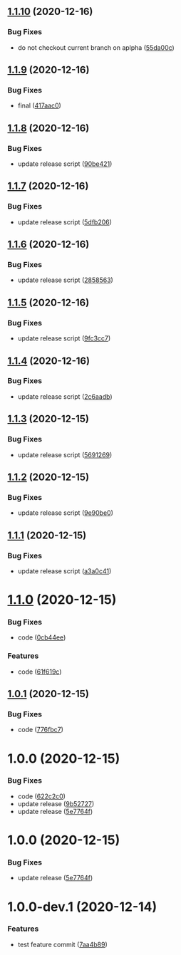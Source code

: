 ## [1.1.10](https://github.com/milosbugarinovic/semantic-test/compare/v1.1.9...v1.1.10) (2020-12-16)


### Bug Fixes

* do not checkout current branch on aplpha ([55da00c](https://github.com/milosbugarinovic/semantic-test/commit/55da00c4bd3d210bb567e0bdb3c7e442ac3269d7))

## [1.1.9](https://github.com/milosbugarinovic/semantic-test/compare/v1.1.8...v1.1.9) (2020-12-16)


### Bug Fixes

* final ([417aac0](https://github.com/milosbugarinovic/semantic-test/commit/417aac0ca347a3c1d169b0b9e3614fd7323dd09e))

## [1.1.8](https://github.com/milosbugarinovic/semantic-test/compare/v1.1.7...v1.1.8) (2020-12-16)


### Bug Fixes

* update release script ([90be421](https://github.com/milosbugarinovic/semantic-test/commit/90be421488a901a9eef4c77797902e02b0ca79fb))

## [1.1.7](https://github.com/milosbugarinovic/semantic-test/compare/v1.1.6...v1.1.7) (2020-12-16)


### Bug Fixes

* update release script ([5dfb206](https://github.com/milosbugarinovic/semantic-test/commit/5dfb206e989b75e09c3f82c0eb70d5771ad780e9))

## [1.1.6](https://github.com/milosbugarinovic/semantic-test/compare/v1.1.5...v1.1.6) (2020-12-16)


### Bug Fixes

* update release script ([2858563](https://github.com/milosbugarinovic/semantic-test/commit/285856355b83acf00df3d8557b40b5ce337b4bde))

## [1.1.5](https://github.com/milosbugarinovic/semantic-test/compare/v1.1.4...v1.1.5) (2020-12-16)


### Bug Fixes

* update release script ([9fc3cc7](https://github.com/milosbugarinovic/semantic-test/commit/9fc3cc7d3657500384841ba9bc52a34a115dc669))

## [1.1.4](https://github.com/milosbugarinovic/semantic-test/compare/v1.1.3...v1.1.4) (2020-12-16)


### Bug Fixes

* update release script ([2c6aadb](https://github.com/milosbugarinovic/semantic-test/commit/2c6aadb9d98a7c353a87b969b0b04270ba2c39f6))

## [1.1.3](https://github.com/milosbugarinovic/semantic-test/compare/v1.1.2...v1.1.3) (2020-12-15)


### Bug Fixes

* update release script ([5691269](https://github.com/milosbugarinovic/semantic-test/commit/5691269da7e8fc2d04da8562fd3738f50a9d4d39))

## [1.1.2](https://github.com/milosbugarinovic/semantic-test/compare/v1.1.1...v1.1.2) (2020-12-15)


### Bug Fixes

* update release script ([9e90be0](https://github.com/milosbugarinovic/semantic-test/commit/9e90be0a6f56b16496092bc95e191095e27bf5a5))

## [1.1.1](https://github.com/milosbugarinovic/semantic-test/compare/v1.1.0...v1.1.1) (2020-12-15)


### Bug Fixes

* update release script ([a3a0c41](https://github.com/milosbugarinovic/semantic-test/commit/a3a0c4144aaff54d03f36f0dddbe985d278cbee3))

# [1.1.0](https://github.com/milosbugarinovic/semantic-test/compare/v1.0.1...v1.1.0) (2020-12-15)


### Bug Fixes

* code ([0cb44ee](https://github.com/milosbugarinovic/semantic-test/commit/0cb44ee667735c4b9eb65d9237f89bf30d6fa423))


### Features

* code ([61f619c](https://github.com/milosbugarinovic/semantic-test/commit/61f619c57c097ece4b29e9495671c241ad0c3d70))

## [1.0.1](https://github.com/milosbugarinovic/semantic-test/compare/v1.0.0...v1.0.1) (2020-12-15)


### Bug Fixes

* code ([776fbc7](https://github.com/milosbugarinovic/semantic-test/commit/776fbc707d1933584df9d2e66c949d09d9a4a5c1))

# 1.0.0 (2020-12-15)


### Bug Fixes

* code ([622c2c0](https://github.com/milosbugarinovic/semantic-test/commit/622c2c05f8bdd16f469e1a506cafca3996fcc1af))
* update release ([9b52727](https://github.com/milosbugarinovic/semantic-test/commit/9b527277023d07bd116cfaf44146fd3d8dc97d22))
* update release ([5e7764f](https://github.com/milosbugarinovic/semantic-test/commit/5e7764f91e6cb44223627505ae945ce8eaed4311))

# 1.0.0 (2020-12-15)


### Bug Fixes

* update release ([5e7764f](https://github.com/milosbugarinovic/semantic-test/commit/5e7764f91e6cb44223627505ae945ce8eaed4311))

# 1.0.0-dev.1 (2020-12-14)


### Features

* test feature commit ([7aa4b89](https://github.com/milosbugarinovic/semantic-test/commit/7aa4b891d2aa27b01d8cf0396b3b79af62eb6f5a))
